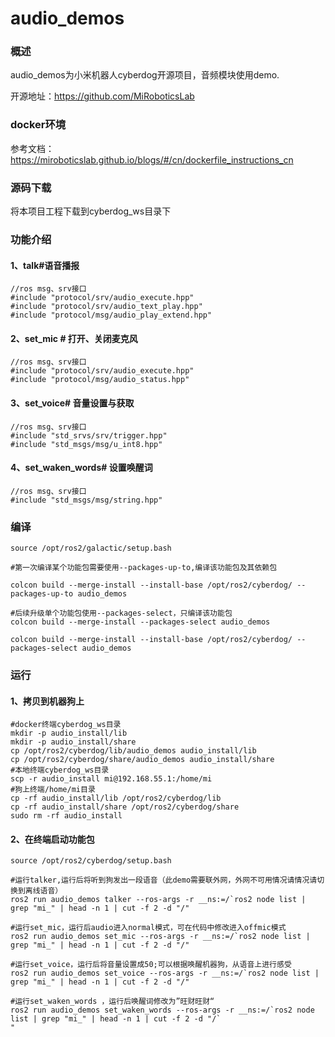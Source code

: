 # audio_demos

### 概述

audio_demos为小米机器人cyberdog开源项目，音频模块使用demo.

开源地址：https://github.com/MiRoboticsLab

### docker环境

参考文档：https://miroboticslab.github.io/blogs/#/cn/dockerfile_instructions_cn

### 源码下载

将本项目工程下载到cyberdog_ws目录下

### 功能介绍

#### 1、talk#语音播报

```
//ros msg、srv接口
#include "protocol/srv/audio_execute.hpp"
#include "protocol/srv/audio_text_play.hpp"
#include "protocol/msg/audio_play_extend.hpp"
```

#### 2、set_mic # 打开、关闭麦克风

```
//ros msg、srv接口
#include "protocol/srv/audio_execute.hpp"
#include "protocol/msg/audio_status.hpp"
```

#### 3、set_voice# 音量设置与获取

```
//ros msg、srv接口
#include "std_srvs/srv/trigger.hpp"
#include "std_msgs/msg/u_int8.hpp"
```

#### 4、set_waken_words# 设置唤醒词

```
//ros msg、srv接口
#include "std_msgs/msg/string.hpp"
```

### 编译

```shell
source /opt/ros2/galactic/setup.bash

#第一次编译某个功能包需要使用--packages-up-to,编译该功能包及其依赖包

colcon build --merge-install --install-base /opt/ros2/cyberdog/ --packages-up-to audio_demos

#后续升级单个功能包使用--packages-select，只编译该功能包
colcon build --merge-install --packages-select audio_demos

colcon build --merge-install --install-base /opt/ros2/cyberdog/ --packages-select audio_demos
```

### 运行

#### 1、拷贝到机器狗上

```
#docker终端cyberdog_ws目录
mkdir -p audio_install/lib
mkdir -p audio_install/share
cp /opt/ros2/cyberdog/lib/audio_demos audio_install/lib
cp /opt/ros2/cyberdog/share/audio_demos audio_install/share
#本地终端cyberdog_ws目录
scp -r audio_install mi@192.168.55.1:/home/mi
#狗上终端/home/mi目录
cp -rf audio_install/lib /opt/ros2/cyberdog/lib
cp -rf audio_install/share /opt/ros2/cyberdog/share
sudo rm -rf audio_install

```

#### 2、在终端启动功能包

``` 
source /opt/ros2/cyberdog/setup.bash

#运行talker,运行后将听到狗发出一段语音（此demo需要联外网，外网不可用情况请情况请切换到离线语音）
ros2 run audio_demos talker --ros-args -r __ns:=/`ros2 node list | grep "mi_" | head -n 1 | cut -f 2 -d "/"

#运行set_mic，运行后audio进入normal模式，可在代码中修改进入offmic模式
ros2 run audio_demos set_mic --ros-args -r __ns:=/`ros2 node list | grep "mi_" | head -n 1 | cut -f 2 -d "/"

#运行set_voice，运行后将音量设置成50;可以根据唤醒机器狗，从语音上进行感受
ros2 run audio_demos set_voice --ros-args -r __ns:=/`ros2 node list | grep "mi_" | head -n 1 | cut -f 2 -d "/"

#运行set_waken_words ，运行后唤醒词修改为”旺财旺财“
ros2 run audio_demos set_waken_words --ros-args -r __ns:=/`ros2 node list | grep "mi_" | head -n 1 | cut -f 2 -d "/`
"
```

